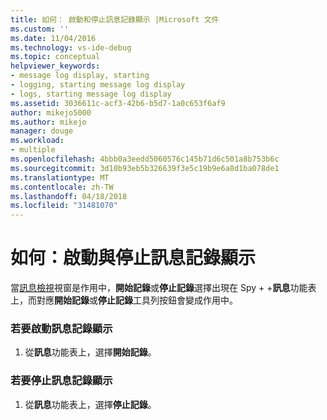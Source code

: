 ```yaml
---
title: 如何： 啟動和停止訊息記錄顯示 |Microsoft 文件
ms.custom: ''
ms.date: 11/04/2016
ms.technology: vs-ide-debug
ms.topic: conceptual
helpviewer_keywords:
- message log display, starting
- logging, starting message log display
- logs, starting message log display
ms.assetid: 3036611c-acf3-42b6-b5d7-1a0c653f6af9
author: mikejo5000
ms.author: mikejo
manager: douge
ms.workload:
- multiple
ms.openlocfilehash: 4bbb0a3eedd5060576c145b71d6c501a8b753b6c
ms.sourcegitcommit: 3d10b93eb5b326639f3e5c19b9e6a8d1ba078de1
ms.translationtype: MT
ms.contentlocale: zh-TW
ms.lasthandoff: 04/18/2018
ms.locfileid: "31481070"
---
```

# <a name="how-to-start-and-stop-the-message-log-display"></a>如何：啟動與停止訊息記錄顯示
當[訊息檢視](../debugger/messages-view.md)視窗是作用中，**開始記錄**或**停止記錄**選擇出現在 Spy + +**訊息**功能表上，而對應**開始記錄**或**停止記錄**工具列按鈕會變成作用中。  
  
### <a name="to-start-the-message-log-display"></a>若要啟動訊息記錄顯示  
  
1.  從**訊息**功能表上，選擇**開始記錄**。  
  
### <a name="to-stop-the-message-log-display"></a>若要停止訊息記錄顯示  
  
1.  從**訊息**功能表上，選擇**停止記錄**。